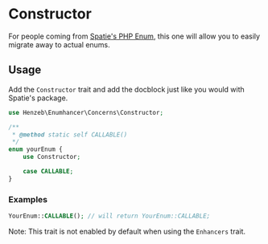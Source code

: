 # Constructor

For people coming from [Spatie's PHP Enum](https://github.com/spatie/enum), this
one will allow you to easily migrate away to actual enums.

## Usage

Add the `Constructor` trait and add the docblock just like you would with
Spatie's package.

```php
use Henzeb\Enumhancer\Concerns\Constructor;

/**
 * @method static self CALLABLE()
 */
enum yourEnum {
    use Constructor;

    case CALLABLE;
}
```

### Examples

```php
YourEnum::CALLABLE(); // will return YourEnum::CALLABLE;
```

Note: This trait is not enabled by default when using the `Enhancers` trait.
